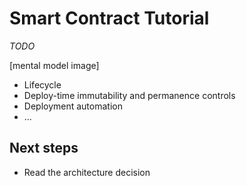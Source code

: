 # Smart Contract Tutorial

_TODO_

[mental model image]

- Lifecycle
- Deploy-time immutability and permanence controls
- Deployment automation
- ...

## Next steps

- Read the architecture decision
